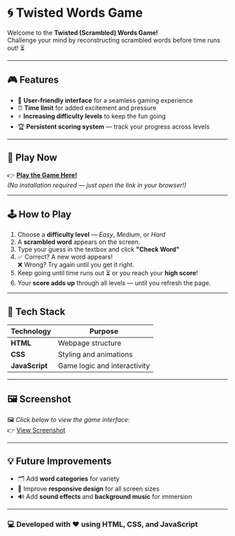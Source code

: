# 🌀 Twisted Words Game

Welcome to the **Twisted (Scrambled) Words Game!**  
Challenge your mind by reconstructing scrambled words before time runs out! ⏳

---

## 🎮 Features

- 🧠 **User-friendly interface** for a seamless gaming experience  
- ⏰ **Time limit** for added excitement and pressure  
- ⚡ **Increasing difficulty levels** to keep the fun going  
- 🏆 **Persistent scoring system** — track your progress across levels  

---

## 🚀 Play Now

👉 **[Play the Game Here!](https://kamakship18.github.io/word-twist-game/front-page/name.html)**  
*(No installation required — just open the link in your browser!)*

---

## 🕹️ How to Play

1. Choose a **difficulty level** — *Easy*, *Medium*, or *Hard*  
2. A **scrambled word** appears on the screen.  
3. Type your guess in the textbox and click **"Check Word"**  
4. ✅ Correct? A new word appears!  
   ❌ Wrong? Try again until you get it right.  
5. Keep going until time runs out ⏳ or you reach your **high score**!  
6. Your **score adds up** through all levels — until you refresh the page.

---

## 🧩 Tech Stack

| Technology | Purpose |
|-------------|----------|
| **HTML** | Webpage structure |
| **CSS** | Styling and animations |
| **JavaScript** | Game logic and interactivity |

---

## 🖼️ Screenshot

🖼️ *Click below to view the game interface:*  
👉 [View Screenshot](#)  

---

## 💡 Future Improvements

- 🗂️ Add **word categories** for variety  
- 📱 Improve **responsive design** for all screen sizes  
- 🔊 Add **sound effects** and **background music** for immersion  

---

### 💻 Developed with ❤️ using HTML, CSS, and JavaScript
